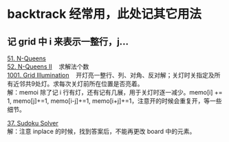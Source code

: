 # backtrack 经常用，此处记其它用法

## 记 grid 中 i 来表示一整行，j...
[51. N-Queens](https://leetcode.com/problems/n-queens/description/) &nbsp;&nbsp; <br/>
[52. N-Queens II](https://leetcode.com/problems/n-queens-ii/description/) &nbsp;&nbsp; 求解法个数 <br/>
[1001. Grid Illumination](https://leetcode.com/problems/grid-illumination/description/) &nbsp;&nbsp; 开灯亮一整行、列、对角、反对解；关灯时关指定及所有近邻共9处灯。求每次关灯前所在位置是否亮着。<br/>
解：memoi 除了记 i 行有灯，还有记有几展，用于关灯时逐一减少。memo[i] += 1, memo[j]+=1, memo[i-j]+=1, memo[i+j]+=1，注意开的时候会重复开，等一些细节。<br/>

[37. Sudoku Solver](https://leetcode.com/problems/sudoku-solver/description/) &nbsp;&nbsp; <br/>
解：注意 inplace 的时候，找到答案后，不能再更改 board 中的元素。<br/>
